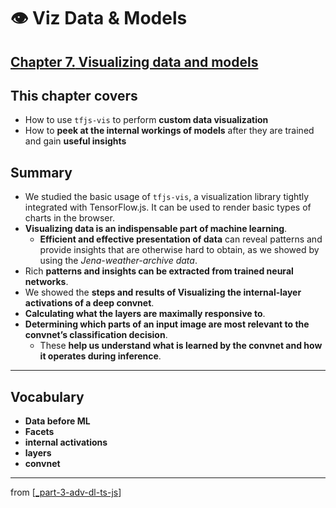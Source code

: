 # 👁 Viz Data & Models

## [**Chapter 7.** Visualizing data and models](https://livebook.manning.com/book/deep-learning-with-javascript/chapter-7/)

## This chapter covers

- How to use `tfjs-vis` to perform **custom data visualization**
- How to **peek at the internal workings of models** after they are trained and gain **useful insights**

## Summary

- We studied the basic usage of `tfjs-vis`, a visualization library tightly integrated with TensorFlow.js. It can be used to render basic types of charts in the browser.
- **Visualizing data is an indispensable part of machine learning**. 
  - **Efficient and effective presentation of data** can reveal patterns and provide insights that are otherwise hard to obtain, as we showed by using the *Jena-weather-archive data*.
- Rich **patterns and insights can be extracted from trained neural networks**.
- We showed the **steps and results of Visualizing the internal-layer activations of a deep convnet**.
- **Calculating what the layers are maximally responsive to**.
- **Determining which parts of an input image are most relevant to the convnet’s classification decision**.
  - These **help us understand what is learned by the convnet and how it operates during inference**.

---

## **Vocabulary**

- **Data before ML**
- **Facets**
- **internal activations**
- **layers**
- **convnet**

---
from [[_part-3-adv-dl-ts-js]]

[//begin]: # "Autogenerated link references for markdown compatibility"
[_part-3-adv-dl-ts-js]: ../_part-3-adv-dl-ts-js.md "Part 3 Adv DL TS JS"
[//end]: # "Autogenerated link references"
